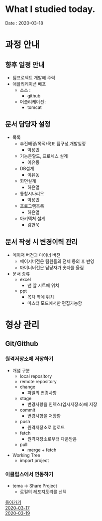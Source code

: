 # What I studied today.
Date : 2020-03-18

# 과정 안내
## 향후 일정 안내
- 팀프로젝트 개발에 주력
- 애플리케이션 배포
    - 소스 :
        - github
    - 어플리케이션 :
        - tomcat
## 문서 담당자 설정
- 목록
    - 추진배경/목적/목표 팀구성,개발일정
        - 박용민
    - 기능분할도, 프로세스 설계
        - 이유동
    - DB설계
        - 이유동
    - 화면설계
        - 허은열
    - 통합시나리오
        - 박용민
    - 프로그램목록
        - 허은열
    - 아키텍처 설계
        - 김현욱
## 문서 작성 시 변경이력 관리
- 메이저 버전과 마이너 버전
    - 메이저버전은 팀원들의 전체 동의 후 반영
    - 마이너버전은 담당자가 숫자를 올림
- 문서 종류
    - excel 
        - 맨 앞 시트에 위치
    - ppt
        - 목차 앞에 위치
        - 마스터 모드에서만 편집가능함

# 형상 관리
## Git/Github
### 원격저장소에 저장하기
- 개념 구분
    - local repository
    - remote repository 
    - change
        - 파일의 변경사항
    - stage
        - 변경사항을 인덱스(임시저장소)에 저장
    - commit 
        - 변경사항을 저장함
    - push
        - 원격저장소로 업로드
    - fetch
        - 원격저장소로부터 다운받음
    - pull
        - merge + fetch
- Working Tree
    - import project
### 이클립스에서 연동하기
- tema -&gt; Share Project
    - 로컬의 레포지토리를 선택



[돌아가기](../README.md)  
[2020-03-17](whatIStudied_200317.md)  
[2020-03-19](whatIStudied_200319.md)  














